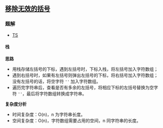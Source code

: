 ## [移除无效的括号](https://leetcode-cn.com/problems/minimum-remove-to-make-valid-parentheses/)
### 题解
+ [TS](../../ts/1280/1249.ts)

#### 栈
**思路**
+ 用栈存储左括号的下标，遇到左括号时，下标入栈，将左括号加入字符数组；
+ 遇到右括号时，如果有左括号则弹出左括号的下标，将右括号加入字符数组；没有左括号的话，将空字符 `''` 加入字符数组。
+ 遍历完字符串后，查看是否有多余的左括号，将相应下标的左括号替换为空字符 `''`，最后将字符数组转换成字符串。

**复杂度分析**
+ 时间复杂度：O(n)，n 为字符串长度。
+ 空间复杂度：O(n)，字符数组需要占用的空间，n 同字符串的长度。
